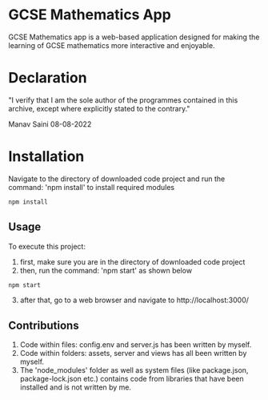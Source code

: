 # GCSE Mathematics App
GCSE Mathematics app is a web-based application designed for making the learning of GCSE mathematics more interactive and enjoyable.

# Declaration
"I verify that I am the sole author of the programmes contained in this archive, except where explicitly stated to the contrary."

Manav Saini
08-08-2022

# Installation
Navigate to the directory of downloaded code project and run the command: 'npm install' to install required modules

```bash
npm install
```

## Usage
To execute this project:
1. first, make sure you are in the directory of downloaded code project
2. then, run the command: 'npm start' as shown below 

```bash
npm start
```
3. after that, go to a web browser and navigate to http://localhost:3000/

## Contributions

1. Code within files: config.env and server.js has been written by myself.
2. Code within folders: assets, server and views has all been written by myself.
3. The 'node_modules' folder as well as system files (like package.json, package-lock.json etc.) contains code from libraries that have been installed and is not written by me.